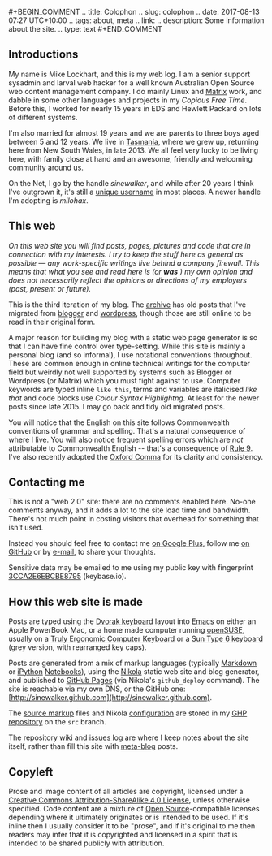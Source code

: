 #+BEGIN_COMMENT
.. title: Colophon
.. slug: colophon
.. date: 2017-08-13 07:27 UTC+10:00
.. tags: about, meta
.. link:
.. description: Some information about the site.
.. type: text
#+END_COMMENT

Introductions
----

My name is Mike Lockhart, and this is my web log. I am a senior support sysadmin
and larval web hacker for a well known Australian Open Source web content
management company. I do mainly Linux
and [Matrix](http://www.squiz.net/au/platform/matrix) work, and dabble in some
other languages and projects in my *Copious Free Time*. Before this, I worked
for nearly 15 years in EDS and Hewlett Packard on lots of different systems.


I'm also married for almost 19 years and we are parents to three boys aged
between 5 and 12 years. We live in [Tasmania](http://discovertasmania.com.au),
where we grew up, returning here from New South Wales, in late 2013. We all feel
very lucky to be living here, with family close at hand and an awesome, friendly
and welcoming community around us.

On the Net, I go by the handle *sinewalker*, and while after 20 years I think
I've outgrown it, it's still
a [unique username](https://duckduckgo.com/?q=sinewalker) in most places. A
newer handle I'm adopting is *milohax*.

This web
----

*On this web site you will find posts, pages, pictures and code that are in*
*connection with my interests.  I try to keep the stuff here as general*
*as possible &mdash; any work-specific writings live behind a company*
*firewall.  This means that what you see and read here is (or* ***was*** *) my*
*own opinion and does not necessarily reflect the opinions or directions*
*of my employers (past, present or future).*


This is the third iteration of my blog. The [archive](/archive/archive.html) has
old posts that I've migrated from [blogger](http://sinewalker.blogspot.com.au/)
and [wordpress](https://sinewalker.wordpress.com/), though those are still
online to be read in their original form.

A major reason for building my blog with a static web page generator is so that
I can have fine control over type-setting. While this site is mainly a personal
blog (and so informal), I use notational conventions throughout. These are
common enough in online technical writings for the computer field but weirdly
not well supported by systems such as Blogger or Wordpress (or Matrix) which you
must fight against to use. Computer keywords are typed inline `like this`, terms
and variables are italicised *like that* and code blocks use *Colour Syntax
Highlightng*. At least for the newer posts since late 2015. I may go back and
tidy old migrated posts.

You will notice that the English on this site follows Commonwealth conventions of
grammar and spelling. That's a natural consequence of where I live. You will
also notice frequent spelling errors which are *not* attributable to
Commonwealth English -- that's a consequence of [Rule 9](/pg/4-bit-rules.html).
I've also recently adopted
the [Oxford Comma](https://en.wikipedia.org/wiki/Serial_comma) for its clarity
and consistency.

Contacting me
----

This is not a "web 2.0" site: there are no comments enabled here. No-one
comments anyway, and it adds a lot to the site load time and bandwidth. There's
not much point in costing visitors that overhead for something that isn't used.

Instead you should feel free to contact me [on Google Plus](https://plus.google.com/+MichaelLockhart), follow me [on GitHub](https://github.com/sinewalker) or by
[e-mail](mailto:sinewalker@gmail.com), to share your thoughts.

Sensitive data may be emailed to me using my public key with fingerprint
[3CCA2E6EBCBE8795](https://keybase.io/sinewalker/key.asc) (keybase.io).

How this web site is made
----

Posts are typed using
the [Dvorak keyboard](/tags/dvorak.html) layout
into [Emacs](/tags/emacs.html) on either an Apple PowerBook Mac, or a home
made computer running [openSUSE](http://www.opensuse.org), usually on
a
[Truly Ergonomic Computer Keyboard](https://www.trulyergonomic.com/store/truly-ergonomic-mechanical-ergonomic-keyboard) or
a [Sun Type 6 keyboard](https://deskthority.net/wiki/Sun_Type_6) (grey version, with rearranged key caps).

Posts are generated from a mix of markup languages (typically
[Markdown](http://daringfireball.net/projects/markdown/) or
[iPython](http://ipython.org/) [Notebooks](http://jupyter.org/)),
using the [Nikola](http://getnikola.com) static web site and blog generator, and
published to [GitHub Pages](https://pages.github.com/) (via Nikola's
`github_deploy` command). The site is reachable via my own DNS, or the GitHub
one: [http://sinewalker.github.com](http://sinewalker.github.com).

The [source markup](https://github.com/sinewalker/sinewalker.github.io/tree/src)
files and Nikola [configuration](https://github.com/sinewalker/sinewalker.github.io/blob/src/conf.py) are stored in my [GHP repository](https://github.com/sinewalker/sinewalker.github.io) on the `src` branch.

The repository [wiki](https://github.com/sinewalker/sinewalker.github.io/wiki) and [issues log](https://github.com/sinewalker/sinewalker.github.io/issues?utf8=%E2%9C%93&q=) are where I keep notes about the site itself, rather than fill this site with [meta-blog](/tags/meta.html) posts.

Copyleft
----

Prose and image content of all articles are copyright, licensed under
a
[Creative Commons Attribution-ShareAlike 4.0 License](http://creativecommons.org/licenses/by-nc-sa/4.0/),
unless otherwise specified. Code content are a mixture
of [Open Source](https://opensource.org/)-compatible licenses depending where it
ultimately originates or is intended to be used. If it's inline then I usually
consider it to be "prose", and if it's original to me then readers may infer
that it is copyrighted and licensed in a spirit that is intended to be shared
publicly with attribution.
